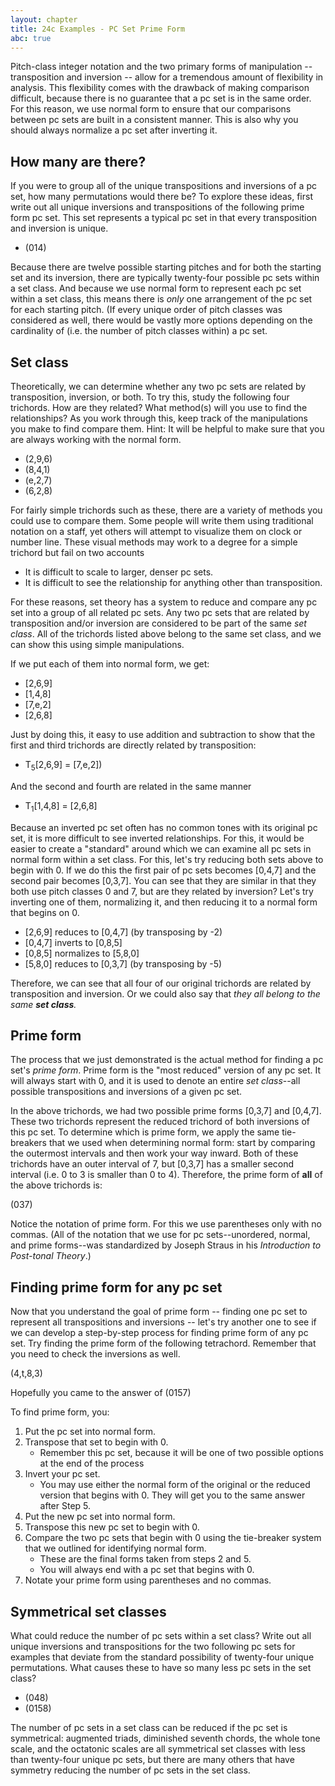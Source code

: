 ```yaml
---
layout: chapter
title: 24c Examples - PC Set Prime Form
abc: true
---
```


Pitch-class integer notation and the two primary forms of manipulation -- transposition and inversion -- allow for a tremendous amount of flexibility in analysis. This flexibility comes with the drawback of making comparison difficult, because there is no guarantee that a pc set is in the same order. For this reason, we use normal form to ensure that our comparisons between pc sets are built in a consistent manner. This is also why you should always normalize a pc set after inverting it.

## How many are there?

If you were to group all of the unique transpositions and inversions of a pc set, how many permutations would there be? To explore these ideas, first write out all unique inversions and transpositions of the following prime form pc set. This set represents a typical pc set in that every transposition and inversion is unique.
- (014)

Because there are twelve possible starting pitches and for both the starting set and its inversion, there are typically twenty-four possible pc sets within a set class. And because we use normal form to represent each pc set within a set class, this means there is *only* one arrangement of the pc set for each starting pitch. (If every unique order of pitch classes was considered as well, there would be vastly more options depending on the cardinality of (i.e. the number of pitch classes within) a pc set.

## Set class

Theoretically, we can determine whether any two pc sets are related by transposition, inversion, or both. To try this, study the following four trichords. How are they related? What method(s) will you use to find the relationships? As you work through this, keep track of the manipulations you make to find compare them. Hint: It will be helpful to make sure that you are always working with the normal form.
- (2,9,6)
- (8,4,1)
- (e,2,7)
- (6,2,8)

For fairly simple trichords such as these, there are a variety of methods you could use to compare them. Some people will write them using traditional notation on a staff, yet others will attempt to visualize them on clock or number line. These visual methods may work to a degree for a simple trichord but fail on two accounts
- It is difficult to scale to larger, denser pc sets.
- It is difficult to see the relationship for anything other than transposition.

For these reasons, set theory has a system to reduce and compare any pc set into a group of all related pc sets. Any two pc sets that are related by transposition and/or inversion are considered to be part of the same *set class*. All of the trichords listed above belong to the same set class, and we can show this using simple manipulations.

If we put each of them into normal form, we get:
- [2,6,9]
- [1,4,8]
- [7,e,2]
- [2,6,8]

Just by doing this, it easy to use addition and subtraction to show that the first and third trichords are directly related by transposition:
- T<sub>5</sub>[2,6,9] = [7,e,2])

And the second and fourth are related in the same manner 
- T<sub>1</sub>[1,4,8] = [2,6,8]

Because an inverted pc set often has no common tones with its original pc set, it is more difficult to see inverted relationships. For this, it would be easier to create a "standard" around which we can examine all pc sets in normal form within a set class. For this, let's try reducing both sets above to begin with 0. If we do this the first pair of pc sets becomes [0,4,7] and the second pair becomes [0,3,7]. You can see that they are similar in that they both use pitch classes 0 and 7, but are they related by inversion? Let's try inverting one of them, normalizing it, and then reducing it to a normal form that begins on 0.

- [2,6,9] reduces to [0,4,7] (by transposing by -2)
- [0,4,7] inverts to [0,8,5]
- [0,8,5] normalizes to [5,8,0]
- [5,8,0] reduces to [0,3,7] (by transposing by -5)

Therefore, we can see that all four of our original trichords are related by transposition and inversion. Or we could also say that *they all belong to the same **set class**.*

## Prime form

The process that we just demonstrated is the actual method for finding a pc set's *prime form*. Prime form is the "most reduced" version of any pc set. It will always start with 0, and it is used to denote an entire *set class*--all possible transpositions and inversions of a given pc set.

In the above trichords, we had two possible prime forms [0,3,7] and [0,4,7]. These two trichords represent the reduced trichord of both inversions of this pc set. To determine which is prime form, we apply the same tie-breakers that we used when determining normal form: start by comparing the outermost intervals and then work your way inward. Both of these trichords have an outer interval of 7, but [0,3,7] has a smaller second interval (i.e. 0 to 3 is smaller than 0 to 4). Therefore, the prime form of **all** of the above trichords is:

(037)

Notice the notation of prime form. For this we use parentheses only with no commas. (All of the notation that we use for pc sets--unordered, normal, and prime forms--was standardized by Joseph Straus in his *Introduction to Post-tonal Theory*.)

## Finding prime form for any pc set

Now that you understand the goal of prime form -- finding one pc set to represent all transpositions and inversions -- let's try another one to see if we can develop a step-by-step process for finding prime form of any pc set. Try finding the prime form of the following tetrachord. Remember that you need to check the inversions as well.

(4,t,8,3)

Hopefully you came to the answer of (0157)

To find prime form, you:
1. Put the pc set into normal form.
2. Transpose that set to begin with 0.
    - Remember this pc set, because it will be one of two possible options at the end of the process
3. Invert your pc set.
    - You may use either the normal form of the original or the reduced version that begins with 0. They will get you to the same answer after Step 5.
4. Put the new pc set into normal form.
5. Transpose this new pc set to begin with 0.
6. Compare the two pc sets that begin with 0 using the tie-breaker system that we outlined for identifying normal form.
    - These are the final forms taken from steps 2 and 5.
    - You will always end with a pc set that begins with 0.
7. Notate your prime form using parentheses and no commas.

## Symmetrical set classes

What could reduce the number of pc sets within a set class? Write out all unique inversions and transpositions for the two following pc sets for examples that deviate from the standard possibility of twenty-four unique permutations. What causes these to have so many less pc sets in the set class?
- (048)
- (0158)

The number of pc sets in a set class can be reduced if the pc set is symmetrical: augmented triads, diminished seventh chords, the whole tone scale, and the octatonic scales are all symmetrical set classes with less than twenty-four unique pc sets, but there are many others that have symmetry reducing the number of pc sets in the set class.
